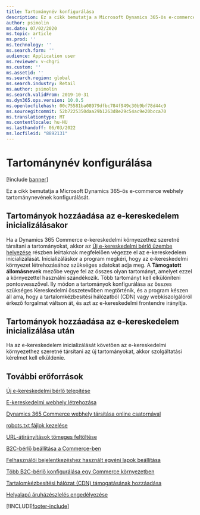 ```yaml
---
title: Tartománynév konfigurálása
description: Ez a cikk bemutatja a Microsoft Dynamics 365-ös e-commerce webhely tartománynevének konfigurálását.
author: psimolin
ms.date: 07/02/2020
ms.topic: article
ms.prod: ''
ms.technology: ''
ms.search.form: ''
audience: Application user
ms.reviewer: v-chgri
ms.custom: ''
ms.assetid: ''
ms.search.region: global
ms.search.industry: Retail
ms.author: psimolin
ms.search.validFrom: 2019-10-31
ms.dyn365.ops.version: 10.0.5
ms.openlocfilehash: 00c75581ba08979dfbc784f949c30b9bf78d44c9
ms.sourcegitcommit: 52b7225350daa29b1263d8e29c54ac9e20bcca70
ms.translationtype: MT
ms.contentlocale: hu-HU
ms.lasthandoff: 06/03/2022
ms.locfileid: "8892131"
---
```

# <a name="configure-your-domain-name"></a>Tartománynév konfigurálása


[!include [banner](includes/banner.md)]

Ez a cikk bemutatja a Microsoft Dynamics 365-ös e-commerce webhely tartománynevének konfigurálását. 

## <a name="add-domains-during-e-commerce-initialization"></a>Tartományok hozzáadása az e-kereskedelem inicializálásakor

Ha a Dynamics 365 Commerce e-kereskedelmi környezethez szeretné társítani a tartományokat, akkor az [Új e-kereskedelmi bérlő üzembe helyezése](deploy-ecommerce-site.md) részben leírtaknak megfelelően végezze el az e-kereskedelem inicializálását. Inicializáláskor a program megkéri, hogy az e-kereskedelmi környezet létrehozásához szükséges adatokat adja meg. A **Támogatott állomásnevek** mezőbe vegye fel az összes olyan tartományt, amelyet ezzel a környezettel használni szándékozik. Több tartományt kell elkülöníteni pontosvesszővel. Ily módon a tartományok konfigurálása az összes szükséges Kereskedelmi összetevőben megtörténik, és a program készen áll arra, hogy a tartalomkézbesítési hálózatból (CDN) vagy webkiszolgálóról érkező forgalmat váltson át, és azt az e-kereskedelmi frontendre irányítja.

## <a name="add-domains-after-e-commerce-initialization"></a>Tartományok hozzáadása az e-kereskedelem inicializálása után

Ha az e-kereskedelem inicializálását követően az e-kereskedelmi környezethez szeretné társítani az új tartományokat, akkor szolgáltatási kérelmet kell elküldenie.

## <a name="additional-resources"></a>További erőforrások

[Új e-kereskedelmi bérlő telepítése](deploy-ecommerce-site.md)

[E-kereskedelmi webhely létrehozása](create-ecommerce-site.md)

[Dynamics 365 Commerce webhely társítása online csatornával](associate-site-online-store.md)

[robots.txt fájlok kezelése](manage-robots-txt-files.md)

[URL-átirányítások tömeges feltöltése](upload-bulk-redirects.md)

[B2C-bérlő beállítása a Commerce-ben](set-up-B2C-tenant.md)

[Felhasználói bejelentkezéshez használt egyéni lapok beállítása](custom-pages-user-logins.md)

[Több B2C-bérlő konfigurálása egy Commerce környezetben](configure-multi-B2C-tenants.md)

[Tartalomkézbesítési hálózat (CDN) támogatásának hozzáadása](add-cdn-support.md)

[Helyalapú áruházészlelés engedélyezése](enable-store-detection.md)


[!INCLUDE[footer-include](../includes/footer-banner.md)]